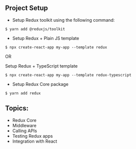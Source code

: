 ## Project Setup

- Setup Redux toolkit using the following command:
```
$ yarn add @reduxjs/toolkit
```
- Setup Redux + Plain JS template
```
$ npx create-react-app my-app --template redux
```
OR

Setup Redux + TypeScript template
```
$ npx create-react-app my-app --template redux-typescript
```
- Setup Redux Core package
```
$ yarn add redux
```

## Topics:
- Redux Core
- Middleware
- Calling APIs
- Testing Redux apps
- Integration with React
